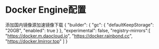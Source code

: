 # Docker Engine配置
添加国内镜像源加速镜像下载
{
  "builder": {
    "gc": {
      "defaultKeepStorage": "20GB",
      "enabled": true
    }
  },
  "experimental": false,
  "registry-mirrors":[
    "https://docker.m.daocloud.io",
    "https://docker.rainbond.cc",
    "https://docker.lmirror.top"
]
}

